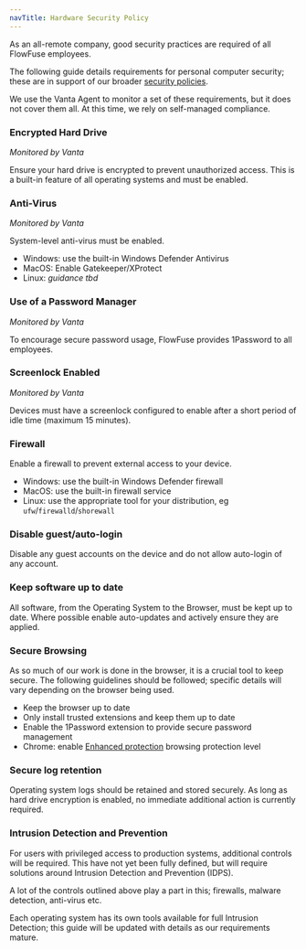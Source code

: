 ```yaml
---
navTitle: Hardware Security Policy
---
```


As an all-remote company, good security practices are required of all FlowFuse employees.

The following guide details requirements for personal computer security; these are in support of our broader [security policies](../company/security/).

We use the Vanta Agent to monitor a set of these requirements, but it does not cover them all. At this time, we rely on self-managed compliance.


### Encrypted Hard Drive

_Monitored by Vanta_

Ensure your hard drive is encrypted to prevent unauthorized access. This is a built-in feature of all operating systems and must be enabled.

### Anti-Virus

_Monitored by Vanta_

System-level anti-virus must be enabled.

 - Windows: use the built-in Windows Defender Antivirus
 - MacOS: Enable Gatekeeper/XProtect
 - Linux: _guidance tbd_

### Use of a Password Manager

_Monitored by Vanta_

To encourage secure password usage, FlowFuse provides 1Password to all employees.

### Screenlock Enabled

_Monitored by Vanta_

Devices must have a screenlock configured to enable after a short period of idle time (maximum 15 minutes).

### Firewall

Enable a firewall to prevent external access to your device.

  - Windows: use the built-in Windows Defender firewall
  - MacOS: use the built-in firewall service
  - Linux: use the appropriate tool for your distribution, eg `ufw`/`firewalld`/`shorewall`

### Disable guest/auto-login

Disable any guest accounts on the device and do not allow auto-login of any account.

### Keep software up to date

All software, from the Operating System to the Browser, must be kept up to date. Where possible enable auto-updates and actively ensure they are applied.

### Secure Browsing

As so much of our work is done in the browser, it is a crucial tool to keep secure. The following guidelines should be followed; specific details will vary depending on the browser being used.

 - Keep the browser up to date
 - Only install trusted extensions and keep them up to date
 - Enable the 1Password extension to provide secure password management
 - Chrome: enable [Enhanced protection](https://support.google.com/chrome/answer/9890866) browsing protection level

### Secure log retention

Operating system logs should be retained and stored securely. As long as hard drive encryption is enabled, no immediate additional action is currently required.

### Intrusion Detection and Prevention

For users with privileged access to production systems, additional controls will be required. This have not yet been fully defined, but will require
solutions around Intrusion Detection and Prevention (IDPS).

A lot of the controls outlined above play a part in this; firewalls, malware detection, anti-virus etc.

Each operating system has its own tools available for full Intrusion Detection; this guide will be updated with details as our requirements mature.



